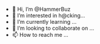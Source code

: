 - 👋 Hi, I’m @HammerBuz
- 👀 I’m interested in h@cking...
- 🌱 I’m currently learning ...
- 💞️ I’m looking to collaborate on ...
- 📫 How to reach me ...

<!---
HammerBuz/HammerBuz is a ✨ special ✨ repository because its `README.md` (this file) appears on your GitHub profile.
You can click the Preview link to take a look at your changes.
--->
